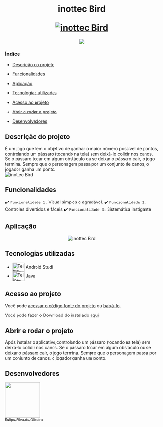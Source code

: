 <h1 align="center">
  <p align="center">inottec Bird</p>
  <a href="https://inottec.com.br/felipe/"> <img src="https://user-images.githubusercontent.com/63815922/216805037-486a6a03-4205-44be-8a7a-fe369e4f6399.png?text=Alcool-ou-Gasolina#vitrinedev" alt="inottec Bird"></a>
</h1>


<p align="center">
<img src="http://img.shields.io/static/v1?label=STATUS&message=EM%20DESENVOLVIMENTO&color=GREEN&style=for-the-badge"/>
</p>


### Índice

- [Descrição do projeto](#descrição-do-projeto)

- [Funcionalidades](#funcionalidades)

- [Aplicação](#aplicação)

- [Tecnologias utilizadas](#Tecnologias-utilizadas)

- [Acesso ao projeto](#acesso-ao-projeto)

- [Abrir e rodar o projeto](#abrir-e-rodar-o-projeto)

- [Desenvolvedores](#desenvolvedores)

## Descrição do projeto 

<p align="justify">
 
É um jogo que tem o objetivo de ganhar o maior número possível de pontos, controlando um pássaro (tocando na tela) sem deixá-lo colidir nos canos. Se o pássaro tocar em algum obstáculo ou se deixar o pássaro cair, o jogo termina. Sempre que o personagem passa por um conjunto de canos, o jogador ganha um ponto.   
   ![inottec Bird](https://user-images.githubusercontent.com/63815922/216805037-486a6a03-4205-44be-8a7a-fe369e4f6399.png)

</p>

## Funcionalidades

:heavy_check_mark: `Funcionalidade 1:` Visual simples e agradável.
:heavy_check_mark: `Funcionalidade 2:` Controles divertidos e fáceis
:heavy_check_mark: `Funcionalidade 3:` Sistemática instigante



## Aplicação

<div align="center">

![inottec Bird](https://user-images.githubusercontent.com/63815922/190935766-38f94322-b2e7-41d1-b07a-e1babf9fc5a6.gif)

</div>

###

## Tecnologias utilizadas

  *  <img align="center" alt="Felipe-Androidstudio" height="30" width="40" src="https://cdn.jsdelivr.net/gh/devicons/devicon/icons/androidstudio/androidstudio-original.svg"> Android Studi     
  *  <img align="center" alt="Felipe-Java" height="30" width="40" src="https://cdn.jsdelivr.net/gh/devicons/devicon/icons/java/java-original.svg"> Java
  
###

## Acesso ao projeto

Você pode [acessar o código fonte do projeto](https://github.com/Felipe-S-O/inottecBird) ou [baixá-lo](https://github.com/Felipe-S-O/inottecBird/archive/refs/heads/main.zip).


Você pode fazer o Download do instalado [aqui](https://drive.google.com/file/d/1aAoveBWRdB65bAb_vZVxDQhpPK9-XIFY/view?usp=sharing)

## Abrir e rodar o projeto

Após instalar o aplicativo,controlando um pássaro (tocando na tela) sem deixá-lo colidir nos canos. Se o pássaro tocar em algum obstáculo ou se deixar o pássaro cair, o jogo termina. Sempre que o personagem passa por um conjunto de canos, o jogador ganha um ponto.

## Desenvolvedores

[<img src="https://avatars.githubusercontent.com/u/63815922?v=4" width=115><br><sub>Felipe Silva de Oliveira</sub>](https://github.com/Felipe-S-O) 


